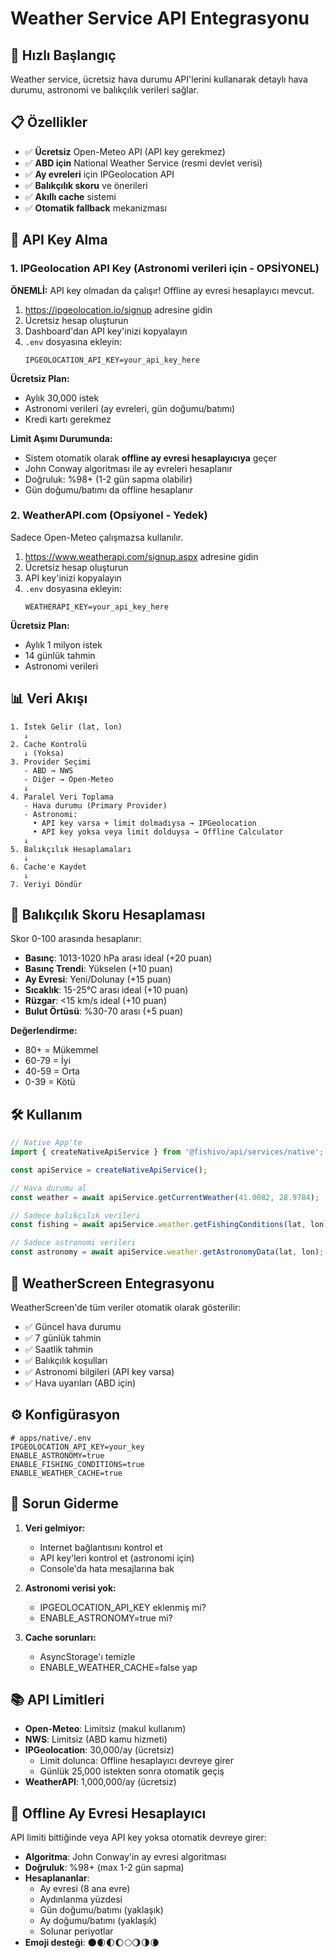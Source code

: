 # Weather Service API Entegrasyonu

## 🚀 Hızlı Başlangıç

Weather service, ücretsiz hava durumu API'lerini kullanarak detaylı hava durumu, astronomi ve balıkçılık verileri sağlar.

## 📋 Özellikler

- ✅ **Ücretsiz** Open-Meteo API (API key gerekmez)
- ✅ **ABD için** National Weather Service (resmi devlet verisi)
- ✅ **Ay evreleri** için IPGeolocation API
- ✅ **Balıkçılık skoru** ve önerileri
- ✅ **Akıllı cache** sistemi
- ✅ **Otomatik fallback** mekanizması

## 🔑 API Key Alma

### 1. IPGeolocation API Key (Astronomi verileri için - OPSİYONEL)

**ÖNEMLİ:** API key olmadan da çalışır! Offline ay evresi hesaplayıcı mevcut.

1. https://ipgeolocation.io/signup adresine gidin
2. Ücretsiz hesap oluşturun
3. Dashboard'dan API key'inizi kopyalayın
4. `.env` dosyasına ekleyin:
   ```
   IPGEOLOCATION_API_KEY=your_api_key_here
   ```

**Ücretsiz Plan:**
- Aylık 30,000 istek
- Astronomi verileri (ay evreleri, gün doğumu/batımı)
- Kredi kartı gerekmez

**Limit Aşımı Durumunda:**
- Sistem otomatik olarak **offline ay evresi hesaplayıcıya** geçer
- John Conway algoritması ile ay evreleri hesaplanır
- Doğruluk: %98+ (1-2 gün sapma olabilir)
- Gün doğumu/batımı da offline hesaplanır

### 2. WeatherAPI.com (Opsiyonel - Yedek)

Sadece Open-Meteo çalışmazsa kullanılır.

1. https://www.weatherapi.com/signup.aspx adresine gidin
2. Ücretsiz hesap oluşturun
3. API key'inizi kopyalayın
4. `.env` dosyasına ekleyin:
   ```
   WEATHERAPI_KEY=your_api_key_here
   ```

**Ücretsiz Plan:**
- Aylık 1 milyon istek
- 14 günlük tahmin
- Astronomi verileri

## 📊 Veri Akışı

```
1. İstek Gelir (lat, lon)
   ↓
2. Cache Kontrolü
   ↓ (Yoksa)
3. Provider Seçimi
   - ABD → NWS
   - Diğer → Open-Meteo
   ↓
4. Paralel Veri Toplama
   - Hava durumu (Primary Provider)
   - Astronomi:
     • API key varsa + limit dolmadıysa → IPGeolocation
     • API key yoksa veya limit dolduysa → Offline Calculator
   ↓
5. Balıkçılık Hesaplamaları
   ↓
6. Cache'e Kaydet
   ↓
7. Veriyi Döndür
```

## 🎣 Balıkçılık Skoru Hesaplaması

Skor 0-100 arasında hesaplanır:

- **Basınç**: 1013-1020 hPa arası ideal (+20 puan)
- **Basınç Trendi**: Yükselen (+10 puan)
- **Ay Evresi**: Yeni/Dolunay (+15 puan)
- **Sıcaklık**: 15-25°C arası ideal (+10 puan)
- **Rüzgar**: <15 km/s ideal (+10 puan)
- **Bulut Örtüsü**: %30-70 arası (+5 puan)

**Değerlendirme:**
- 80+ = Mükemmel
- 60-79 = İyi
- 40-59 = Orta
- 0-39 = Kötü

## 🛠️ Kullanım

```typescript
// Native App'te
import { createNativeApiService } from '@fishivo/api/services/native';

const apiService = createNativeApiService();

// Hava durumu al
const weather = await apiService.getCurrentWeather(41.0082, 28.9784);

// Sadece balıkçılık verileri
const fishing = await apiService.weather.getFishingConditions(lat, lon);

// Sadece astronomi verileri  
const astronomy = await apiService.weather.getAstronomyData(lat, lon);
```

## 📱 WeatherScreen Entegrasyonu

WeatherScreen'de tüm veriler otomatik olarak gösterilir:

- ✅ Güncel hava durumu
- ✅ 7 günlük tahmin
- ✅ Saatlik tahmin
- ✅ Balıkçılık koşulları
- ✅ Astronomi bilgileri (API key varsa)
- ✅ Hava uyarıları (ABD için)

## ⚙️ Konfigürasyon

```env
# apps/native/.env
IPGEOLOCATION_API_KEY=your_key
ENABLE_ASTRONOMY=true
ENABLE_FISHING_CONDITIONS=true
ENABLE_WEATHER_CACHE=true
```

## 🚨 Sorun Giderme

1. **Veri gelmiyor:**
   - Internet bağlantısını kontrol et
   - API key'leri kontrol et (astronomi için)
   - Console'da hata mesajlarına bak

2. **Astronomi verisi yok:**
   - IPGEOLOCATION_API_KEY eklenmiş mi?
   - ENABLE_ASTRONOMY=true mi?

3. **Cache sorunları:**
   - AsyncStorage'ı temizle
   - ENABLE_WEATHER_CACHE=false yap

## 📚 API Limitleri

- **Open-Meteo**: Limitsiz (makul kullanım)
- **NWS**: Limitsiz (ABD kamu hizmeti)
- **IPGeolocation**: 30,000/ay (ücretsiz)
  - Limit dolunca: Offline hesaplayıcı devreye girer
  - Günlük 25,000 istekten sonra otomatik geçiş
- **WeatherAPI**: 1,000,000/ay (ücretsiz)

## 🌙 Offline Ay Evresi Hesaplayıcı

API limiti bittiğinde veya API key yoksa otomatik devreye girer:

- **Algoritma**: John Conway'in ay evresi algoritması
- **Doğruluk**: %98+ (max 1-2 gün sapma)
- **Hesaplananlar**:
  - Ay evresi (8 ana evre)
  - Aydınlanma yüzdesi
  - Gün doğumu/batımı (yaklaşık)
  - Ay doğumu/batımı (yaklaşık)
  - Solunar periyotlar
- **Emoji desteği**: 🌑🌒🌓🌔🌕🌖🌗🌘